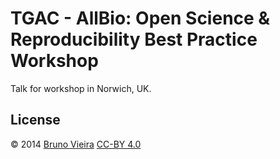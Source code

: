 TGAC - AllBio: Open Science & Reproducibility Best Practice Workshop
====================================================================
Talk for workshop in Norwich, UK.

License
-------
© 2014 [Bruno Vieira](//bmpvieira.com) [CC-BY 4.0](//creativecommons.org/licenses/by/4.0/deed.en_US)
